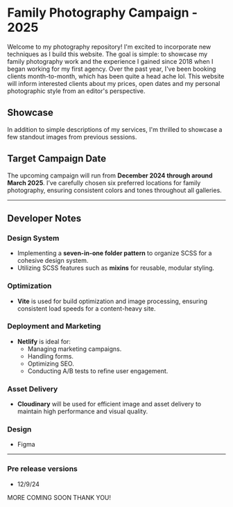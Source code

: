 
# Family Photography Campaign - 2025  

Welcome to my photography repository! I'm excited to incorporate new techniques as I build this website. The goal is simple: to showcase my family photography work and the experience I gained since 2018 when I began working for my first agency. Over the past year, I've been booking clients month-to-month, which has been quite a head ache lol. This website will inform interested clients about my prices, open dates and my personal photographic style from an editor's perspective.

## Showcase  

In addition to simple descriptions of my services, I'm thrilled to showcase a few standout images from previous sessions.  

## Target Campaign Date

The upcoming campaign will run from **December 2024 through around March 2025**. I’ve carefully chosen six preferred locations for family photography, ensuring consistent colors and tones throughout all galleries.  

---

## Developer Notes  

### Design System  

- Implementing a **seven-in-one folder pattern** to organize SCSS for a cohesive design system.  
- Utilizing SCSS features such as **mixins** for reusable, modular styling.  

### Optimization  

- **Vite** is used for build optimization and image processing, ensuring consistent load speeds for a content-heavy site.  

### Deployment and Marketing  

- **Netlify** is ideal for:  
  - Managing marketing campaigns.  
  - Handling forms.  
  - Optimizing SEO.  
  - Conducting A/B tests to refine user engagement.  

### Asset Delivery  

- **Cloudinary** will be used for efficient image and asset delivery to maintain high performance and visual quality.  

### Design

- Figma

---

### Pre release versions

- 12/9/24

MORE COMING SOON THANK YOU!
